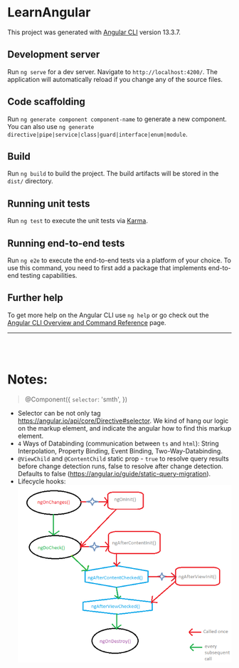 # LearnAngular

This project was generated with [Angular CLI](https://github.com/angular/angular-cli) version 13.3.7.

## Development server

Run `ng serve` for a dev server. Navigate to `http://localhost:4200/`. The application will automatically reload if you change any of the source files.

## Code scaffolding

Run `ng generate component component-name` to generate a new component. You can also use `ng generate directive|pipe|service|class|guard|interface|enum|module`.

## Build

Run `ng build` to build the project. The build artifacts will be stored in the `dist/` directory.

## Running unit tests

Run `ng test` to execute the unit tests via [Karma](https://karma-runner.github.io).

## Running end-to-end tests

Run `ng e2e` to execute the end-to-end tests via a platform of your choice. To use this command, you need to first add a package that implements end-to-end testing capabilities.

## Further help

To get more help on the Angular CLI use `ng help` or go check out the [Angular CLI Overview and Command Reference](https://angular.io/cli) page.

<hr>
<br>
<br>

# Notes:

> @Component({
> `selector`: 'smth',
> }) <br>

- Selector can be not only tag https://angular.io/api/core/Directive#selector. We kind of hang our logic on the markup element, and indicate the angular how to find this markup element.
- `4` Ways of Databinding (communication between `ts` and `html`): String Interpolation, Property Binding, Event Binding, Two-Way-Databinding.
- `@ViewChild` and `@ContentChild` static prop - `true` to resolve query results before change detection runs, false to resolve after change detection. Defaults to false (https://angular.io/guide/static-query-migration).
- Lifecycle hooks:<br> ![hooks diagram](./src/assets/lifecycle-hooks.png)
